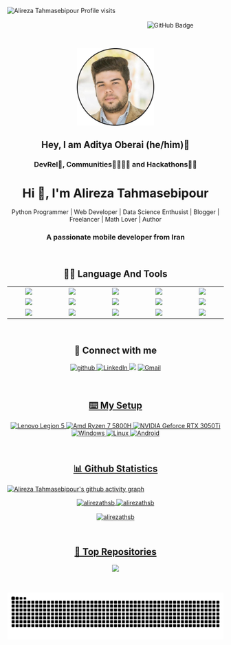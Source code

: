 <p align="left"> 
<img src="https://komarev.com/ghpvc/?username=alirezathsb&color=red" alt="Alireza Tahmasebipour Profile visits" />
&emsp;&emsp;&emsp;&emsp;&emsp;&emsp;&emsp;&emsp;&emsp;&emsp;&emsp;&emsp;&emsp;&emsp;&emsp;&emsp;&emsp;&emsp;&emsp;&emsp;&emsp;&emsp;
&emsp;&emsp;&emsp;&emsp;&emsp;&emsp;&emsp;&emsp;&emsp;&emsp;&emsp;&emsp;&emsp;&emsp;&emsp;&emsp;&emsp;&emsp;&emsp;&emsp;&emsp;&nbsp;
&nbsp;&nbsp;&nbsp;&nbsp;&nbsp;
<a><img src="https://img.shields.io/github/followers/alirezathsb?label=Followers&style=social" alt="GitHub Badge"></a>
</p>

<!-- ----------------------------------------------------------------------------------------------------------------------------------------------------- -->

<br>

<p align="center">
    <img src="Alireza_Tahmasebipour.jpg" width="180">
</p>
<h2 align="center"> Hey, I am Aditya Oberai (he/him)👋 </h2>
<h3 align="center"> DevRel🥑, Communities👨‍👩‍👧‍👦 and Hackathons👨‍💻 </h3>

<h1 align="center">Hi 👋, I'm Alireza Tahmasebipour</h1>
<p align="center">Python Programmer | Web Developer | Data Science Enthusist | Blogger | Freelancer | Math Lover | Author</p>
<h3 align="center">A passionate mobile developer from Iran</h3>


<!-- ----------------------------------------------------------------------------------------------------------------------------------------------------- -->
<br>

<h2 align="center"> 👨‍💻 Language And Tools </h2>
<p align="center">

<table width="100" table align='center'>
<tr>
    <td align='center' width="190">
        <img src="https://www.vectorlogo.zone/logos/flutterio/flutterio-ar21.svg">
    </td>
    <td align='center' width="190">
        <img src="https://www.vectorlogo.zone/logos/dartlang/dartlang-ar21.svg">
    </td>
    <td align='center' width="190">
        <img src="https://static1.anpoimages.com/wordpress/wp-content/uploads/2020/10/10/android-studio-logo-hero_ITvLb9SXwyXu.png?q=50&fit=contain&w=1500&h=&dpr=1.5">
    </td>
    <td align='center' width="190">
        <img src="https://www.vectorlogo.zone/logos/visualstudio_code/visualstudio_code-ar21.svg">
    </td>
     <td align='center' width="190">
        <img src="https://www.vectorlogo.zone/logos/kotlinlang/kotlinlang-ar21.svg">
    </td>
</tr>
<tr>
    <td align='center'  width="190">
        <img src="https://www.vectorlogo.zone/logos/java/java-horizontal.svg">
    </td>
    <td align='center' width="190">
        <img src="https://www.vectorlogo.zone/logos/sqlite/sqlite-ar21.svg">
    </td>
    <td align='center' width="190">
        <img src="https://www.vectorlogo.zone/logos/firebase/firebase-ar21.svg">
    </td>
    <td align='center' width="190">
        <img src="https://www.vectorlogo.zone/logos/mysql/mysql-ar21.svg">
    </td>
    <td align='center' width="190">
        <img src="https://www.vectorlogo.zone/logos/mongodb/mongodb-ar21.svg">
    </td>
</tr>
<tr>
    <td align='center' width="190">
        <img src="https://www.vectorlogo.zone/logos/linux/linux-ar21.svg">
    </td>
    <td align='center' width="190">
        <img src="https://www.vectorlogo.zone/logos/git-scm/git-scm-ar21.svg">
    </td>
    <td align='center' width="190">
        <img src="https://www.vectorlogo.zone/logos/slack/slack-ar21.svg">
    </td>
    <td align='center' width="190">
        <img src="https://www.vectorlogo.zone/logos/trello/trello-ar21.svg">
    </td>
    <td align='center' width="190">
        <img src="https://www.vectorlogo.zone/logos/docker/docker-ar21.svg">
    </td>
</tr>
</table>

<!-- ----------------------------------------------------------------------------------------------------------------------------------------------------- -->

<br>

<h2 align="center"> 🤝 Connect with me </h2>
<p align="center">
<a href="https://github.com/alirezathsb" target="_blank">
<img src=https://img.shields.io/badge/github-%2324292e.svg?&style=for-the-badge&logo=github&logoColor=white alt=github style="margin-bottom: 5px;" />
</a>

<a href="https://www.linkedin.com/in/alireza-tahmasebipour/" target="_blank">
<img alt="LinkedIn" src="https://img.shields.io/badge/linkedin%20-%230077B5.svg?&style=for-the-badge&logo=linkedin&logoColor=white"/>
</a>

<a href="https://www.instagram.com/alirezathsb/">
<img src="https://img.shields.io/badge/Instagram-E4405F?style=for-the-badge&logo=instagram&logoColor=white" /></a>
    
<a href="mailto:alirezathsb@gmail.com">
<img alt="Gmail" src="https://img.shields.io/badge/Gmail-D14836?style=for-the-badge&logo=gmail&logoColor=white" />

</p> 

    
<!-- ----------------------------------------------------------------------------------------------------------------------------------------------------- -->

<br>

<h2 align="center"> ⌨️ My Setup </h2>

<div align="center">

![Lenovo Legion 5](https://img.shields.io/badge/lenovo-Legion_5-0096D6?style=for-the-badge&logo=lenovo&logoColor=white)
![Amd Ryzen 7 5800H](https://img.shields.io/badge/Amd-Ryzen_7_5800H-E44332?style=for-the-badge&logo=Amd&logoColor=white)
![NVIDIA Geforce RTX 3050Ti](https://img.shields.io/badge/NVIDIA-Geforce_RTX_3050Ti-76B900?style=for-the-badge&logo=nvidia&logoColor=white)
![Windows](https://img.shields.io/badge/Windows-0078D6?style=for-the-badge&logo=windows&logoColor=white)
![Linux](https://img.shields.io/badge/Linux-E37400?style=for-the-badge&logo=Linux&logoColor=white)
![Android](https://img.shields.io/badge/Android-3DDC84?style=for-the-badge&logo=android&logoColor=white)
   
</div>

<!-- ----------------------------------------------------------------------------------------------------------------------------------------------------- -->

<br>

<h2 align="center"> 📊 Github Statistics </h2>
<p align="center"> 

  ![Alireza Tahmasebipour's github activity graph](https://activity-graph.herokuapp.com/graph?username=alirezathsb&theme=gruvbox)

</p>

<p align="center"> 
<img height="180em" img align="center" src="https://github-readme-stats.vercel.app/api?username=alirezathsb&show_icons=true&theme=gruvbox&count_private=true&include_all_commits=true" alt="alirezathsb" /> 
<img height="180em" img align="center" src="https://github-readme-stats.vercel.app/api/top-langs/?username=alirezathsb&show_icons=true&theme=gruvbox&count_private=true&include_all_commits=true" alt="alirezathsb" />
</p>
    
<p align="center">    
<img height="180em" img align="center" src="https://github-readme-streak-stats.herokuapp.com/?user=alirezathsb&theme=gruvbox&count_private=true&include_all_commits=true" alt="alirezathsb"/>

</p>

<!-- ----------------------------------------------------------------------------------------------------------------------------------------------------- -->

<br>

<h2 align="center"> 📁 Top Repositories </h2>
<p align="center">
  <a href="https://github.com/alirezathsb/EncryptedInformationWithArduino"><img src="https://github-readme-stats.vercel.app/api/pin/?username=alirezathsb&repo=EncryptedInformationWithArduino&show_icons=true&theme=gruvbox"/> </a>
</p>

<!-- ----------------------------------------------------------------------------------------------------------------------------------------------------- -->

<br>

<p align="center">

<img src="https://raw.githubusercontent.com/Anikcb/Anikcb/1ca16fe201803bfd54350a82c30e3f82b84ac5b1/profile_data/snake1.svg" alt="𝙶𝚒𝚝𝚑𝚞𝚋 𝙲𝚘𝚗𝚝𝚛𝚒𝚋𝚞𝚝𝚒𝚘𝚗 𝙶𝚛𝚊𝚙𝚑" style="max-width:100%;">
    
</p>

